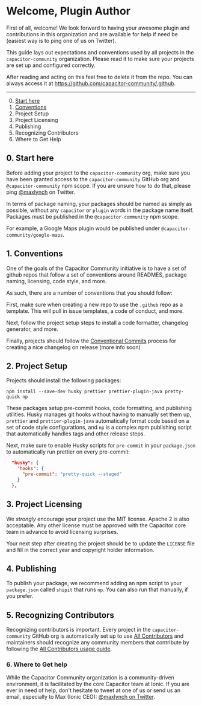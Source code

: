 # Welcome, Plugin Author


First of all, welcome! We look forward to having your awesome plugin and contributions in this organization and are available for help if need be (easiest way is to ping one of us on Twitter).

This guide lays out expectations and conventions used by all projects in the `capacitor-community` organization. Please read it to make sure your projects are set up and configured correctly.

After reading and acting on this feel free to delete it from the repo. You can always access it at https://github.com/capacitor-community/.github.

----

0. [Start here](#setup)
1. [Conventions](#conventions)
2. Project Setup
3. Project Licensing
4. Publishing
5. Recognizing Contributors
6. Where to Get Help

## 0. Start here

Before adding your project to the `capacitor-community` org, make sure you have been granted access to the `capacitor-community` GitHub org and `@capacitor-community` npm scope. If you are unsure how to do that, please ping [@maxlynch](https://twitter.com/maxlynch) on Twitter.

In terms of package naming, your packages should be named as simply as possible, without any `capacitor` or `plugin` words in the package name itself. Packages must be published in the `@capacitor-community` npm scope.

For example, a Google Maps plugin would be published under `@capacitor-community/google-maps`.

## 1. Conventions

One of the goals of the Capacitor Community initiative is to have a set of github repos that follow a set of conventions around READMES, package naming, licensing, code style, and more.

As such, there are a number of conventions that you should follow:

First, make sure when creating a new repo to use the `.github` repo as a template. This will pull in issue templates, a code of conduct, and more.

Next, follow the project setup steps to install a code formatter, changelog generator, and more.

Finally, projects should follow the [Conventional Commits](https://www.conventionalcommits.org/en/v1.0.0/) process for creating a nice changelog on release (more info soon)

## 2. Project Setup

Projects should install the following packages:

`npm install --save-dev husky prettier prettier-plugin-java pretty-quick np`

These packages setup pre-commit hooks, code formatting, and publishing utilities. Husky manages git hooks without having to manually set them up, `prettier` and `prettier-plugin-java` automatically format code based on a set of code style configurations, and `np` is a complex npm publishing script that automatically handles tags and other release steps.

Next, make sure to enable Husky scripts for `pre-commit` in your `package.json` to automatically run prettier on every pre-commit:

```json
  "husky": {
    "hooks": {
      "pre-commit": "pretty-quick --staged"
    }
  },
```


## 3. Project Licensing

We _strongly_ encourage your project use the MIT license. Apache 2 is also acceptable. Any other license must be approved with the Capacitor core team in advance to avoid licensing surprises.

Your next step after creating the project should be to update the `LICENSE` file and fill in the correct year and copyright holder information.

## 4. Publishing

To publish your package, we recommend adding an npm script to your `package.json` called `shipit` that runs `np`. You can also run that manually, if you prefer.

## 5. Recognizing Contributors

Recognizing contributors is important. Every project in the `capacitor-community` GitHub org is automatically set up to use [All Contributors](https://allcontributors.org/) and maintainers should recognize any community members that contribute by following the [All Contributors usage guide](https://allcontributors.org/docs/en/bot/usage).


### 6. Where to Get help

While the Capacitor Community organization is a community-driven environment, it is facilitated by the core Capacitor team at Ionic. If you are ever in need of help, don't hesitate to tweet at one of us or send us an email, especially to Max (Ionic CEO): [@maxlynch on Twitter](https://twitter.com/maxlynch).
